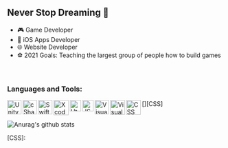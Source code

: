 



## Never Stop Dreaming 🌠
- 🎮 Game Developer
- 🍎 iOS Apps Developer
- 🌐 Website Developer
- ⚽ 2021 Goals: Teaching the largest group of people how to build games  

<br />


 ### Languages and Tools:
[<img align="left" alt="Unity" width="33px" src="https://cdn4.iconfinder.com/data/icons/logos-brands-5/24/unity-512.png">][unity]
[<img align="left" alt="cSharp" width="33px" src="https://cdn.worldvectorlogo.com/logos/c--4.svg">][cSharp]
[<img align="left" alt="Swift" width="33px" src="https://cdn4.iconfinder.com/data/icons/logos-3/1300/swift-seeklogo-512.png">][Swift]
[<img align="left" alt="Xcode" width="35px" src="https://developer.apple.com/design/human-interface-guidelines/macos/images/app-icon-realistic-materials_2x.png">][Xcode]
[<img align="left" alt="Html" width="26px" src="https://3.bp.blogspot.com/-pxR8u1KJTW8/XIb7zIKqqQI/AAAAAAAAIrA/KDNONkGKj-EDm1vadBqJbxMg64oi0LVXgCK4BGAYYCw/s1600/logo%2Bhtml5.png">][Html]
[<img align="left" alt="JS" width="26px" src="https://upload.wikimedia.org/wikipedia/commons/thumb/d/d4/Javascript-shield.svg/726px-Javascript-shield.svg.png">][JS]
[<img align="left" alt="Visual studios" width="33px" src="https://upload.wikimedia.org/wikipedia/commons/thumb/5/59/Visual_Studio_Icon_2019.svg/1200px-Visual_Studio_Icon_2019.svg.png">][VisualStudios]
[<img align="left" alt="Visual studios Code" width="34px" src="https://upload.wikimedia.org/wikipedia/commons/thumb/9/9a/Visual_Studio_Code_1.35_icon.svg/1024px-Visual_Studio_Code_1.35_icon.svg.png">][VisualStudiosCode]
[<img align="left" alt="CSS" width="34px" src="https://i.dlpng.com/static/png/7139180_preview.png">][CSS]
<br />
<br />

![Anurag's github stats](https://github-readme-stats.vercel.app/api?username=NourMeshal)

[unity]: https://cdn4.iconfinder.com/data/icons/logos-brands-5/24/unity-512.png
[cSharp]:https://cdn.worldvectorlogo.com/logos/c--4.svg
[Swift]: https://cdn4.iconfinder.com/data/icons/logos-3/1300/swift-seeklogo-512.png
[Xcode]: https://developer.apple.com/design/human-interface-guidelines/macos/images/app-icon-realistic-materials_2x.png
[Html]: https://3.bp.blogspot.com/-pxR8u1KJTW8/XIb7zIKqqQI/AAAAAAAAIrA/KDNONkGKj-EDm1vadBqJbxMg64oi0LVXgCK4BGAYYCw/s1600/logo%2Bhtml5.png
[JS]: https://upload.wikimedia.org/wikipedia/commons/thumb/d/d4/Javascript-shield.svg/726px-Javascript-shield.svg.png
[VisualStudios]: https://upload.wikimedia.org/wikipedia/commons/thumb/5/59/Visual_Studio_Icon_2019.svg/1200px-Visual_Studio_Icon_2019.svg.png
[VisualStudiosCode]: https://upload.wikimedia.org/wikipedia/commons/thumb/9/9a/Visual_Studio_Code_1.35_icon.svg/1024px-Visual_Studio_Code_1.35_icon.svg.png
[CSS]:

